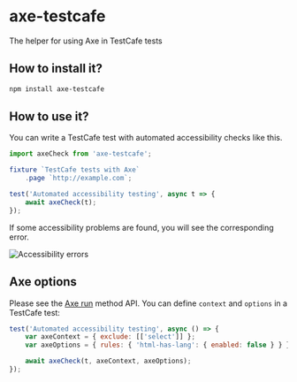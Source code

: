 # axe-testcafe
The helper for using Axe in TestCafe tests

## How to install it?

```bash
npm install axe-testcafe
```

## How to use it?

You can write a TestCafe test with automated accessibility checks like this. 

```js
import axeCheck from 'axe-testcafe';

fixture `TestCafe tests with Axe`
    .page `http://example.com`;

test('Automated accessibility testing', async t => {
    await axeCheck(t);
});
```

If some accessibility problems are found, you will see the corresponding error.

![Accessibility errors](https://github.com/helen-dikareva/axe-testcafe/blob/master/errors.png)

## Axe options

Please see the [Axe run](https://github.com/dequelabs/axe-core/blob/develop/doc/API.md#api-name-axerun) method API.
You can define `context` and `options` in a TestCafe test:

```js
test('Automated accessibility testing', async () => {
    var axeContext = { exclude: [['select']] };
    var axeOptions = { rules: { 'html-has-lang': { enabled: false } } };

    await axeCheck(t, axeContext, axeOptions);
});

```
